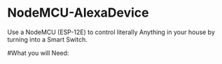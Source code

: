 # NodeMCU-AlexaDevice
Use a NodeMCU (ESP-12E) to control literally Anything in your house by turning into a Smart Switch.

#What you will Need:
